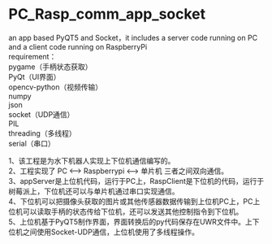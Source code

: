 # PC_Rasp_comm_app_socket
an app based PyQT5 and Socket，it includes a server code running on PC and a client code running on RaspberryPi  
requirement：  
pygame（手柄状态获取）  
PyQt（UI界面）  
opencv-python（视频传输）  
numpy  
json  
socket（UDP通信）  
PIL  
threading（多线程）  
serial（串口）  

1、该工程是为水下机器人实现上下位机通信编写的。   
2、工程实现了 PC <--> Raspberrypi <--> 单片机 三者之间双向通信。   
3、appServer是上位机代码，运行于PC上，RaspClient是下位机的代码，运行于树莓派上，下位机还可以与单片机通过串口实现通信。   
4、下位机可以把摄像头获取的图片或其他传感器数据传输到上位机PC上，PC上位机可以读取手柄的状态传给下位机，还可以发送其他控制指令到下位机。   
5、上位机基于PyQT5制作界面，界面转换后的py代码保存在UWR文件中。上下位机之间使用Socket-UDP通信，上位机使用了多线程操作。
